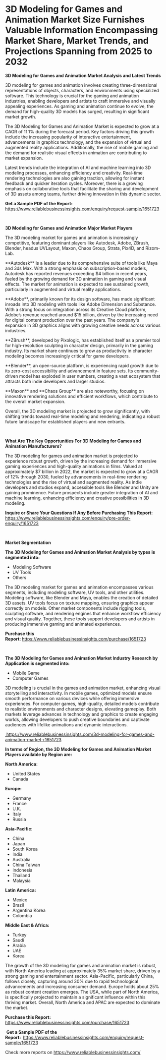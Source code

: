 <p><h1>3D Modeling for Games and Animation Market Size Furnishes Valuable Information Encompassing Market Share, Market Trends, and Projections Spanning from 2025 to 2032</h1></p><p><strong>3D Modeling for Games and Animation Market Analysis and Latest Trends</strong></p>
<p><p>3D modeling for games and animation involves creating three-dimensional representations of objects, characters, and environments using specialized software. This technology is crucial for the gaming and animation industries, enabling developers and artists to craft immersive and visually appealing experiences. As gaming and animation continue to evolve, the demand for high-quality 3D models has surged, resulting in significant market growth.</p><p>The 3D Modeling for Games and Animation Market is expected to grow at a CAGR of 11.1% during the forecast period. Key factors driving this growth include the increasing popularity of interactive entertainment, advancements in graphics technology, and the expansion of virtual and augmented reality applications. Additionally, the rise of mobile gaming and the demand for realistic visual effects in animation are contributing to market expansion.</p><p>Latest trends include the integration of AI and machine learning into 3D modeling processes, enhancing efficiency and creativity. Real-time rendering technologies are also gaining traction, allowing for instant feedback and quicker iteration cycles. Moreover, there is a growing emphasis on collaborative tools that facilitate the sharing and development of 3D assets among teams, further driving innovation in this dynamic sector.</p></p>
<p><strong>Get a Sample PDF of the Report:&nbsp;</strong> <a href="https://www.reliablebusinessinsights.com/enquiry/request-sample/1651723?utm_campaign=3278&utm_medium=2&utm_source=Github&utm_content=ia&utm_term=23032025&utm_id=3d-modeling-for-games-and-animation">https://www.reliablebusinessinsights.com/enquiry/request-sample/1651723</a></p>
<p>&nbsp;</p>
<p><strong>3D Modeling for Games and Animation Major Market Players</strong></p>
<p><p>The 3D modeling market for games and animation is increasingly competitive, featuring dominant players like Autodesk, Adobe, ZBrush, Blender, headus UVLayout, Maxon, Chaos Group, Strata, Pix4D, and Rizom-Lab.</p><p>**Autodesk** is a leader due to its comprehensive suite of tools like Maya and 3ds Max. With a strong emphasis on subscription-based models, Autodesk has reported revenues exceeding $4 billion in recent years, fueled by the growing demand for 3D animation in gaming and visual effects. The market for animation is expected to see sustained growth, particularly in augmented and virtual reality applications.</p><p>**Adobe**, primarily known for its design software, has made significant inroads into 3D modeling with tools like Adobe Dimension and Substance. With a strong focus on integration across its Creative Cloud platform, Adobe’s revenue reached around $15 billion, driven by the increasing need for digital content production over the past years. The company's expansion in 3D graphics aligns with growing creative needs across various industries.</p><p>**ZBrush**, developed by Pixologic, has established itself as a premier tool for high-resolution sculpting in character design, primarily in the gaming industry. Its market share continues to grow as productivity in character modeling becomes increasingly critical for game developers. </p><p>**Blender**, an open-source platform, is experiencing rapid growth due to its zero-cost accessibility and advancement in feature sets. Its community-driven model has exploded in user numbers, creating a vast ecosystem that attracts both indie developers and larger studios.</p><p>**Maxon** and **Chaos Group** are also noteworthy, focusing on innovative rendering solutions and efficient workflows, which contribute to the overall market expansion. </p><p>Overall, the 3D modeling market is projected to grow significantly, with shifting trends toward real-time modeling and rendering, indicating a robust future landscape for established players and new entrants.</p></p>
<p>&nbsp;</p>
<p><strong>What Are The Key Opportunities For 3D Modeling for Games and Animation Manufacturers?</strong></p>
<p><p>The 3D modeling for games and animation market is projected to experience robust growth, driven by the increasing demand for immersive gaming experiences and high-quality animations in films. Valued at approximately $7 billion in 2022, the market is expected to grow at a CAGR of 12% through 2030, fueled by advancements in real-time rendering technologies and the rise of virtual and augmented reality. As indie developers and studios expand, accessible tools like Blender and Unity are gaining prominence. Future prospects include greater integration of AI and machine learning, enhancing efficiency and creative possibilities in 3D modeling.</p></p>
<p><strong>Inquire or Share Your Questions If Any Before Purchasing This Report:</strong> <a href="https://www.reliablebusinessinsights.com/enquiry/pre-order-enquiry/1651723?utm_campaign=3278&utm_medium=2&utm_source=Github&utm_content=ia&utm_term=23032025&utm_id=3d-modeling-for-games-and-animation">https://www.reliablebusinessinsights.com/enquiry/pre-order-enquiry/1651723</a></p>
<p>&nbsp;</p>
<p><strong>Market Segmentation</strong></p>
<p><strong>The 3D Modeling for Games and Animation Market Analysis by types is segmented into:</strong></p>
<p><ul><li>Modeling Software</li><li>UV Tools</li><li>Others</li></ul></p>
<p><p>The 3D modeling market for games and animation encompasses various segments, including modeling software, UV tools, and other utilities. Modeling software, like Blender and Maya, enables the creation of detailed 3D assets. UV tools focus on texture mapping, ensuring graphics appear correctly on models. Other market components include rigging tools, sculpting software, and rendering engines that enhance workflow efficiency and visual quality. Together, these tools support developers and artists in producing immersive gaming and animated experiences.</p></p>
<p><strong>Purchase this Report:&nbsp;</strong><a href="https://www.reliablebusinessinsights.com/purchase/1651723?utm_campaign=3278&utm_medium=2&utm_source=Github&utm_content=ia&utm_term=23032025&utm_id=3d-modeling-for-games-and-animation">https://www.reliablebusinessinsights.com/purchase/1651723</a></p>
<p>&nbsp;</p>
<p><strong>The 3D Modeling for Games and Animation Market Industry Research by Application is segmented into:</strong></p>
<p><ul><li>Mobile Game</li><li>Computer Games</li></ul></p>
<p><p>3D modeling is crucial in the games and animation market, enhancing visual storytelling and interactivity. In mobile games, optimized models ensure smooth performance on various devices while offering immersive experiences. For computer games, high-quality, detailed models contribute to realistic environments and character designs, elevating gameplay. Both markets leverage advances in technology and graphics to create engaging worlds, allowing developers to push creative boundaries and captivate audiences with lifelike animations and dynamic interactions.</p></p>
<p><a href="https://www.reliablebusinessinsights.com/3d-modeling-for-games-and-animation-market-r1651723?utm_campaign=3278&utm_medium=2&utm_source=Github&utm_content=ia&utm_term=23032025&utm_id=3d-modeling-for-games-and-animation">&nbsp;https://www.reliablebusinessinsights.com/3d-modeling-for-games-and-animation-market-r1651723</a></p>
<p><strong>In terms of Region, the 3D Modeling for Games and Animation Market Players available by Region are:</strong></p>
<p>
    <p> <strong> North America: </strong>
        <ul>
            <li>United States</li>
            <li>Canada</li>
        </ul>
        </p> 
    <p> <strong> Europe: </strong>
        <ul>
            <li>Germany</li>
            <li>France</li>
            <li>U.K.</li>
            <li>Italy</li>
            <li>Russia</li>
        </ul>
        </p> 
    <p> <strong> Asia-Pacific: </strong>
        <ul>
            <li>China</li>
            <li>Japan</li>
            <li>South Korea</li>
            <li>India</li>
            <li>Australia</li>
            <li>China Taiwan</li>
            <li>Indonesia</li>
            <li>Thailand</li>
            <li>Malaysia</li>
        </ul>
        </p> 
    <p> <strong> Latin America: </strong>
        <ul>
            <li>Mexico</li>
            <li>Brazil</li>
            <li>Argentina Korea</li>
            <li>Colombia</li>
        </ul>
        </p> 
    <p> <strong> Middle East & Africa: </strong>
        <ul>
            <li>Turkey</li>
            <li>Saudi</li>
            <li>Arabia</li>
            <li>UAE</li>
            <li>Korea</li>
        </ul>
    </p>
    </p>
<p><p>The growth of the 3D modeling for games and animation market is robust, with North America leading at approximately 35% market share, driven by a strong gaming and entertainment sector. Asia-Pacific, particularly China, follows closely, capturing around 30% due to rapid technological advancements and increasing consumer demand. Europe holds about 25% as robust content creation emerges. The USA, while part of North America, is specifically projected to maintain a significant influence within this thriving market. Overall, North America and APAC are expected to dominate the market.</p></p>
<p><strong>Purchase this Report: </strong><a href="https://www.reliablebusinessinsights.com/purchase/1651723?utm_campaign=3278&utm_medium=2&utm_source=Github&utm_content=ia&utm_term=23032025&utm_id=3d-modeling-for-games-and-animation">https://www.reliablebusinessinsights.com/purchase/1651723</a></p>
<p>&nbsp;<strong>Get a Sample PDF of the Report:&nbsp;&nbsp;</strong><a href="https://www.reliablebusinessinsights.com/enquiry/request-sample/1651723?utm_campaign=3278&utm_medium=2&utm_source=Github&utm_content=ia&utm_term=23032025&utm_id=3d-modeling-for-games-and-animation">https://www.reliablebusinessinsights.com/enquiry/request-sample/1651723</a></p>
<p><strong></strong></p>
<p>Check more reports on <a href="https://www.reliablebusinessinsights.com/?utm_campaign=3278&utm_medium=2&utm_source=Github&utm_content=ia&utm_term=23032025&utm_id=3d-modeling-for-games-and-animation">https://www.reliablebusinessinsights.com/</a></p>